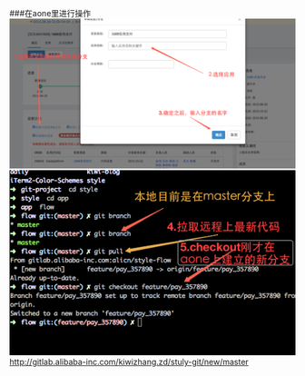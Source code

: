 ###在aone里进行操作
![](img/3.png)
![](img/4.png)http://gitlab.alibaba-inc.com/kiwizhang.zd/stuly-git/new/master
